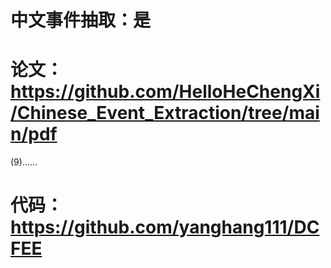 # 中文事件抽取：是

# 论文：https://github.com/HelloHeChengXi/Chinese_Event_Extraction/tree/main/pdf
(9)......

# 代码：https://github.com/yanghang111/DCFEE

